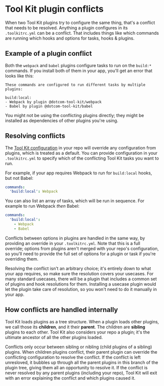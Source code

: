 # Tool Kit plugin conflicts

When two Tool Kit plugins try to configure the same thing, that's a conflict that needs to be resolved. Anything a plugin configures in its `.toolkitrc.yml` can be a conflict. That includes things like which commands are running which hooks and options for tasks, hooks & plugins.

## Example of a plugin conflict

Both the `webpack` and `babel` plugins configure tasks to run on the `build:*` commands. If you install both of them in your app, you'll get an error that looks like this:

```
These commands are configured to run different tasks by multiple plugins:

build:local:
- Webpack by plugin @dotcom-tool-kit/webpack
- Babel by plugin @dotcom-tool-kit/babel
```

You might not be using the conflicting plugins directly; they might be installed as dependencies of other plugins you're using.

## Resolving conflicts

The [Tool Kit configuration](../readme.md#configuration) in your repo will override any configuration from plugins, which is treated as a default. You can provide configuration in your `.toolkitrc.yml` to specify which of the conflicting Tool Kit tasks you want to run.

For example, if your app requires Webpack to run for `build:local` hooks, but not Babel:

```yaml
commands:
  'build:local': Webpack
```

You can also list an array of tasks, which will be run in sequence. For example to run Webpack _then_ Babel:

```yaml
commands:
  'build:local':
    - Webpack
    - Babel
```

Conflicts between options in plugins are handled in the same way, by providing an override in your `.toolkitrc.yml`. Note that this is a full override; options from plugins aren't merged with your repo's configuration, so you'll need to provide the full set of options for a plugin or task if you're overriding them.

Resolving the conflict isn't an arbitrary choice; it's entirely down to what your app requires, so make sure the resolution covers your usecases. For many standard usecases, there will be a plugin that includes a common set of plugins and hook resolutions for them. Installing a usecase plugin would let the plugin take care of resolution, so you won't need to do it manually in your app.

## How conflicts are handled internally

Tool Kit loads plugins as a tree structure. When a plugin loads other plugins, we call those its **children**, and it their **parent**. The children are **sibling** plugins to each other. Tool Kit also considers your repo a plugin; it's the ultimate ancestor of all the other plugins loaded.

Conflicts only occur between sibling or nibling (child plugins of a sibling) plugins. When children plugins conflict, their parent plugin can override the conflicting configuration to resolve the conflict. If the conflict is left unresloved, it bubbles up through all the parent plugins in this branch of the plugin tree, giving them all an opportunity to resolve it. If the conflict is never resolved by any parent plugins (including your repo), Tool Kit will exit with an error explaining the conflict and which plugins caused it.

